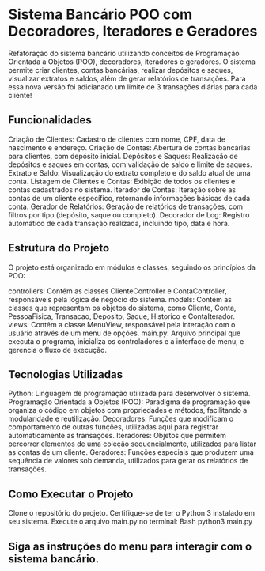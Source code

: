 # Sistema Bancário POO com Decoradores, Iteradores e Geradores
Refatoração do sistema bancário utilizando conceitos de Programação Orientada a Objetos (POO), decoradores, iteradores e geradores. 
O sistema permite criar clientes, contas bancárias, realizar depósitos e saques, visualizar extratos e saldos, além de gerar relatórios de transações.
Para essa nova versão foi adicianado um limite de 3 transações diárias para cada cliente!

## Funcionalidades
Criação de Clientes: Cadastro de clientes com nome, CPF, data de nascimento e endereço.
Criação de Contas: Abertura de contas bancárias para clientes, com depósito inicial.
Depósitos e Saques: Realização de depósitos e saques em contas, com validação de saldo e limite de saques.
Extrato e Saldo: Visualização do extrato completo e do saldo atual de uma conta.
Listagem de Clientes e Contas: Exibição de todos os clientes e contas cadastrados no sistema.
Iterador de Contas: Iteração sobre as contas de um cliente específico, retornando informações básicas de cada conta.
Gerador de Relatórios: Geração de relatórios de transações, com filtros por tipo (depósito, saque ou completo).
Decorador de Log: Registro automático de cada transação realizada, incluindo tipo, data e hora.

## Estrutura do Projeto
O projeto está organizado em módulos e classes, seguindo os princípios da POO:

controllers: Contém as classes ClienteController e ContaController, responsáveis pela lógica de negócio do sistema.
models: Contém as classes que representam os objetos do sistema, como Cliente, Conta, PessoaFisica, Transacao, Deposito, Saque, Historico e ContaIterador.
views: Contém a classe MenuView, responsável pela interação com o usuário através de um menu de opções.
main.py: Arquivo principal que executa o programa, inicializa os controladores e a interface de menu, e gerencia o fluxo de execução.

## Tecnologias Utilizadas
Python: Linguagem de programação utilizada para desenvolver o sistema.
Programação Orientada a Objetos (POO): Paradigma de programação que organiza o código em objetos com propriedades e métodos, facilitando a modularidade e reutilização.
Decoradores: Funções que modificam o comportamento de outras funções, utilizadas aqui para registrar automaticamente as transações.
Iteradores: Objetos que permitem percorrer elementos de uma coleção sequencialmente, utilizados para listar as contas de um cliente.
Geradores: Funções especiais que produzem uma sequência de valores sob demanda, utilizados para gerar os relatórios de transações.

## Como Executar o Projeto
Clone o repositório do projeto.
Certifique-se de ter o Python 3 instalado em seu sistema.
Execute o arquivo main.py no terminal:
Bash
python3 main.py

## Siga as instruções do menu para interagir com o sistema bancário.

